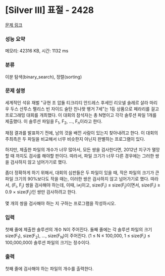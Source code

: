 # [Silver III] 표절 - 2428 

[문제 링크](https://www.acmicpc.net/problem/2428) 

### 성능 요약

메모리: 42316 KB, 시간: 1132 ms

### 분류

이분 탐색(binary_search), 정렬(sorting)

### 문제 설명

<p>세계적인 석유 재벌 "규현 조 압둘 티크리티 안드레스 후세인 리오넬 솔레르 살라 마리우 두스 산투스 펠리스 빈 자이드 술탄 친나왓 뱅거 7세"는 1등 상품으로 페라리를 걸고 프로그래밍 대회를 개최했다. 이 대회의 참석자는 총 N명이고 각각 솔루션 파일 1개를 제출했다. 이 솔루션 파일을 F<sub>1</sub>, F<sub>2</sub>, ..., F<sub>n</sub>이라고 한다.</p>

<p>채점 결과를 발표하기 전에, 남의 것을 배낀 사람이 있는지 찾아내려고 한다. 이 대회의 주최측은 두 파일을 비교해서 너무 비슷한지 아닌지 판별하는 프로그램이 있다.</p>

<p>하지만, 제출한 파일의 개수가 너무 많아서, 모든 쌍을 검사한다면, 2012년 지구가 멸망할 때 까지도 검사를 해야할 판이다. 따라서, 파일 크기가 너무 다른 경우에는 그러한 쌍을 검사하지 않고 넘어가기로 했다.</p>

<p>좀더 정확하게 하기 위해서, 대회의 심판들은 두 파일이 있을 때, 작은 파일의 크기가 큰 파일 크기의 90%보다도 작을 때는, 이러한 쌍은 검사하지 않고 넘어가기로 했다. 따라서, (F<sub>i</sub>, F<sub>j</sub>) 쌍을 검사해야 하는데, 이때, i≠j이고, size(F<sub>i</sub>) ≤ size(F<sub>j</sub>)이면서, size(F<sub>i</sub>) ≥ 0.9 × size(F<sub>j</sub>)인 쌍만 검사하려고 한다.</p>

<p>몇 개의 쌍을 검사해야 하는 지 구하는 프로그램을 작성하시오.</p>

### 입력 

 <p>첫째 줄에 제출한 솔루션의 개수 N이 주어진다. 둘째 줄에는 각 솔루션 파일의 크기 size(F<sub>1</sub>), size(F<sub>2</sub>), ..., size(F<sub>N</sub>)이 주어진다. (1 ≤ N ≤ 100,000, 1 ≤ size(F<sub>i</sub>) ≤ 100,000,000) 솔루션 파일의 크기는 정수이다.</p>

### 출력 

 <p>첫째 줄에 검사해야 하는 파일의 개수를 출력한다.</p>

